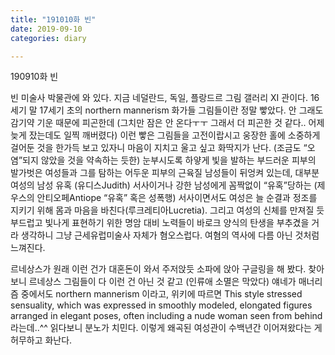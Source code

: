 ```yaml
---
title: "191010화 빈"
date: 2019-09-10
categories: diary

---
```

190910화 빈

빈 미술사 박물관에 와 있다. 지금 네덜란드, 독일, 플랑드르 그림 갤러리 XI 관이다. 16세기 말 17세기 초의 northern mannerism 화가들 그림들이란 정말 빻았다. 안 그래도 감기약 기운 때문에 피곤한데 (그치만 잠은 안 온다ㅜㅜ 그래서 더 피곤한 것 같다.. 어제 늦게 잤는데도 일찍 깨버렸다) 이런 빻은 그림들을 고전이랍시고 웅장한 홀에 소중하게 걸어둔 것을 한가득 보고 있자니 마음이 지치고 울고 싶고 화딱지가 난다. (조금도 “오염”되지 않았을 것을 약속하는 듯한) 눈부시도록 하얗게 빛을 발하는 부드러운 피부의 발가벗은 여성들과 그를 탐하는 어두운 피부의 근육질 남성들이 뒤엉켜 있는데, 대부분 여성의 남성 유혹 (유디스Judith) 서사이거나 강한 남성에게 꼼짝없이 “유혹”당하는 (제우스의 안티오페Antiope “유혹” 혹은 성폭행) 서사이면서도 여성은 늘 순결과 정조를 지키기 위해 몸과 마음을 바친다(루크레티아Lucretia). 그리고 여성의 신체를 만져질 듯 부드럽고 빛나게 표현하기 위한 명암 대비 노력들이 바로크 양식의 탄생을 부추겼을 거라 생각하니 그냥 근세유럽미술사 자체가 혐오스럽다. 여혐의 역사에 다름 아닌 것처럼 느껴진다.

르네상스가 원래 이런 건가 대혼돈이 와서 주저앉듯 소파에 앉아 구글링을 해 봤다. 찾아보니 르네상스 그림들이 다 이런 건 아닌 것 같고 (인류애 소멸은 막았다) 얘네가 매너리즘 중에서도 northern mannerism 이라고, 위키에 따르면 This style stressed sensuality, which was expressed in smoothly modeled, elongated figures arranged in elegant poses, often including a nude woman seen from behind 라는데..^^ 읽다보니 분노가 치민다. 이렇게 왜곡된 여성관이 수백년간 이어져왔다는 게 허무하고 화난다.
